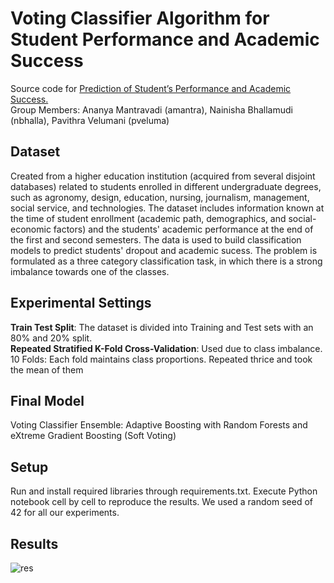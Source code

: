 # Voting Classifier Algorithm for Student Performance and Academic Success
Source code for [Prediction of Student’s Performance and Academic Success.](https://archive.ics.uci.edu/dataset/697/predict+students+dropout+and+academic+success)   
Group Members: Ananya Mantravadi (amantra), Nainisha Bhallamudi (nbhalla), Pavithra Velumani (pveluma)

## Dataset
Created from a higher education institution (acquired from several disjoint databases) related to students enrolled in different undergraduate degrees, such as agronomy, design, education, nursing, journalism, management, social service, and technologies. The dataset includes information known at the time of student enrollment (academic path, demographics, and social-economic factors) and the students' academic performance at the end of the first and second semesters. The data is used to build classification models to predict students' dropout and academic sucess. The problem is formulated as a three category classification task, in which there is a strong imbalance towards one of the classes.

## Experimental Settings
**Train Test Split**: The dataset is divided into Training and Test sets with an 80% and 20% split.   
**Repeated Stratified K-Fold Cross-Validation**: Used due to class imbalance. 10 Folds: Each fold maintains class proportions. Repeated thrice and took the mean of them

## Final Model
Voting Classifier Ensemble: Adaptive Boosting with Random Forests and eXtreme Gradient Boosting (Soft Voting)

## Setup
Run and install required libraries through requirements.txt. Execute Python notebook cell by cell to reproduce the results. We used a random seed of 42 for all our experiments.

## Results
![res](https://github.com/ananya173147/Student-Performance-and-Academic-Success/assets/59045952/5288f83b-a50e-42ae-a62a-6194c407b3cb)

